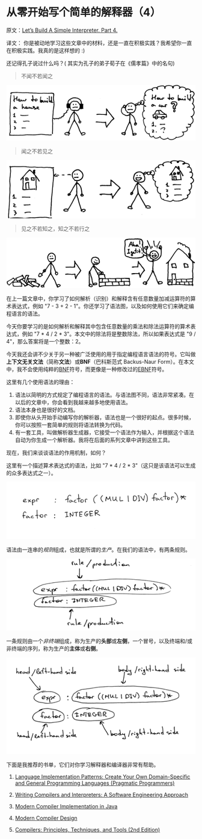 # 从零开始写个简单的解释器（4）

原文：[Let’s Build A Simple Interpreter. Part 4.](https://ruslanspivak.com/lsbasi-part4/)

译文：
你是被动地学习这些文章中的材料，还是一直在积极实践？我希望你一直在积极实践。我真的是这样想的 :)

还记得孔子说过什么吗？( 其实为孔子的弟子荀子在《儒孝篇》中的名句)
>不闻不若闻之

![](./images/04/LSBAWS_confucius_hear.png)

>闻之不若见之

![](./images/04/LSBAWS_confucius_see.png)

>见之不若知之，知之不若行之

![](./images/04/LSBAWS_confucius_do.png)

在上一篇文章中，你学习了如何解析（识别）和解释含有任意数量加减运算符的算术表达式，例如 "7 - 3 + 2 - 1"。你还学习了语法图，以及如何使用它们来确定编程语言的语法。

今天你要学习的是如何解析和解释其中包含任意数量的乘法和除法运算符的算术表达式，例如 "7 * 4 / 2 * 3"。本文中的除法将是整数除法，所以如果表达式是 "9 / 4"，那么答案将是一个整数：2。

今天我还会讲不少关于另一种被广泛使用的用于指定编程语言语法的符号。它叫做**上下文无关文法**（简称**文法**）或**BNF**（巴科斯范式 Backus-Naur Form）。在本文中，我不会使用纯粹的[BNF](https://en.wikipedia.org/wiki/Backus%E2%80%93Naur_Form)符号，而更像是一种修改过的[EBNF](https://en.wikipedia.org/wiki/Extended_Backus%E2%80%93Naur_Form)符号。

这里有几个使用语法的理由：

1. 语法以简明的方式规定了编程语言的语法。与语法图不同，语法非常紧凑。在以后的文章中，你会看到我越来越多地使用语法。
2. 语法本身也是很好的文档。
3. 即使你从头开始手动编写你的解析器，语法也是一个很好的起点。很多时候，你可以按照一套简单的规则将语法转换为代码。
4. 有一套工具，叫做解析器生成器，它接受一个语法作为输入，并根据这个语法自动为你生成一个解析器。我将在后面的系列文章中讲到这些工具。

现在，我们来谈谈语法的作用机制，如何？

这里有一个描述算术表达式的语法，比如 "7 * 4 / 2 * 3"（这只是该语法可以生成的众多表达式之一）。

![](./images/04/lsbasi_part4_bnf1.png)

语法由一连串的*规则*组成，也就是所谓的*生产*。在我们的语法中，有两条规则。

![](./images/04/lsbasi_part4_bnf2.png)

一条规则由一个*非终端*组成，称为生产的**头部**或**左侧**，一个冒号，以及终端和/或非终端的序列，称为生产的**主体**或**右侧**。

![](./images/04/lsbasi_part4_bnf3.png)








下面是我推荐的书单，它们对你学习解释器和编译器非常有帮助。

1. [Language Implementation Patterns: Create Your Own Domain-Specific and General Programming Languages (Pragmatic Programmers)](http://www.amazon.com/gp/product/193435645X/ref=as_li_tl?ie=UTF8&camp=1789&creative=9325&creativeASIN=193435645X&linkCode=as2&tag=russblo0b-20&linkId=MP4DCXDV6DJMEJBL)

2. [Writing Compilers and Interpreters: A Software Engineering Approach](http://www.amazon.com/gp/product/0470177071/ref=as_li_tl?ie=UTF8&camp=1789&creative=9325&creativeASIN=0470177071&linkCode=as2&tag=russblo0b-20&linkId=UCLGQTPIYSWYKRRM)

3. [Modern Compiler Implementation in Java](http://www.amazon.com/gp/product/052182060X/ref=as_li_tl?ie=UTF8&camp=1789&creative=9325&creativeASIN=052182060X&linkCode=as2&tag=russblo0b-20&linkId=ZSKKZMV7YWR22NMW)

4. [Modern Compiler Design](http://www.amazon.com/gp/product/1461446988/ref=as_li_tl?ie=UTF8&camp=1789&creative=9325&creativeASIN=1461446988&linkCode=as2&tag=russblo0b-20&linkId=PAXWJP5WCPZ7RKRD)

5. [Compilers: Principles, Techniques, and Tools (2nd Edition)](http://www.amazon.com/gp/product/0321486811/ref=as_li_tl?ie=UTF8&camp=1789&creative=9325&creativeASIN=0321486811&linkCode=as2&tag=russblo0b-20&linkId=GOEGDQG4HIHU56FQ)